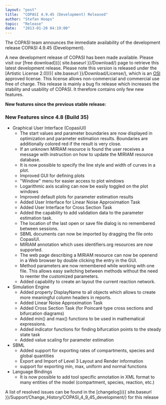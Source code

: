 ```yaml
---
layout: "post"
title:  "COPASI 4.9.45 (Development) Released"
author: "Stefan Hoops"
topic:  "Release"
date:   "2013-01-20 04:19:00"
---
```


The COPASI team announces the immediate availability of the development release COPASI 4.9.45 (Development).

A new development release of COPASI has been made available. Please
visit our [free download]({{ site.baseurl }}/Download/)
page to retrieve this latest development release. Please
note this version is released under the 
[Artistic License 2.0]({{ site.baseurl }}/Download/License/), 
which is an [OSI](http://www.opensource.org/) approved license. This
license allows non-commercial and commercial use free of charge. This
release is mainly a bug fix release which increases the stability and
usability of COPASI. It therefore contains only few new features.

__New features since the previous stable release:__

### New Features since 4.8 (Build 35)

* Graphical User Interface (CopasiUI)
  * The start values and parameter boundaries are now displayed in
    optimization and parameter estimation results. Boundaries are
    additionally colored red if the result is very close.
  * If an unknown MIRIAM resource is found the user receives a message
    with instruction on how to update the MIRIAM resource database.
  * It is now possible to specify the line style and width of curves in a plot.
  * Improved GUI for defining plots
  * "Window" menu for easier access to plot windows
  * Logarithmic axis scaling can now be easily toggled on the plot windows
  * Improved default plots for parameter estimation results
  * Added User Interface for Linear Noise Approximation Task
  * Added User Interface for Cross Section Task 
  * Added the capability to add validation data to the parameter estimation task. 
  * The location of the last open or save file dialog is no remembered between sessions.
  * SBML documents can now be imported by dragging the file onto CopasiUI. 
  * MIRIAM annotation which uses identifiers.org resources are now supported.
  * The web page describing a MIRIAM resource can now be openend in a
    Web browser by double clicking the entry in the GUI. 
  * Method parameters are now remembered while working with one
    file. This allows easy switching between methods without the need to
    reenter the customized parameters.
  * Added capability to create an layout the current reaction network.
* Simulation Engine
  * Added property DisplayName to all objects which allows to create more meaningful column headers in reports.
  * Added Linear Noise Approximation Task
  * Added Cross Section Task (for Poincaré type cross sections and bifurcation diagrams)
  * Added min() and max() functions to be used in mathematical expressions.
  * Added indicator functions for finding bifurcation points to the steady state task
  * Added value scaling for parameter estimation
* SBML
  * Added support for exporting rates of compartments, species and global quantities
  * Export and Import of Level 3 Layout and Render information
  * support for exporting min, max, uniform and normal functions
* Language Bindings
  * It is now possible to add tool specific annotation in XML format to many entities of the model (compartment, species, reaction, etc.)

A list of resolved issues can be found in the
[changelog]({{ site.baseurl }}/Support/Change_History/COPASI_4_9_45_development/)
for this release


